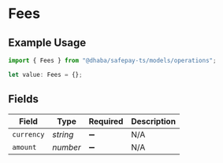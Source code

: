 # Fees

## Example Usage

```typescript
import { Fees } from "@dhaba/safepay-ts/models/operations";

let value: Fees = {};
```

## Fields

| Field              | Type               | Required           | Description        |
| ------------------ | ------------------ | ------------------ | ------------------ |
| `currency`         | *string*           | :heavy_minus_sign: | N/A                |
| `amount`           | *number*           | :heavy_minus_sign: | N/A                |